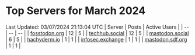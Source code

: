 # Top Servers for March 2024
Last Updated: 03/07/2024 21:13:04 UTC
| Server | Posts | Active Users |
| -- | -- | -- |
| [fosstodon.org](https://fosstodon.org/tags/PowerShell) | 12 | 5 |
| [techhub.social](https://techhub.social/tags/PowerShell) | 12 | 5 |
| [mastodon.social](https://mastodon.social/tags/PowerShell) | 6 | 5 |
| [hachyderm.io](https://hachyderm.io/tags/PowerShell) | 1 | 1 |
| [infosec.exchange](https://infosec.exchange/tags/PowerShell) | 1 | 1 |
| [mastodon.sdf.org](https://mastodon.sdf.org/tags/PowerShell) | 1 | 1 |
